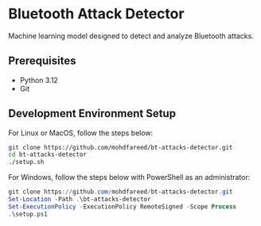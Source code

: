 # Bluetooth Attack Detector

Machine learning model designed to detect and analyze Bluetooth attacks.

## Prerequisites

- Python 3.12
- Git

## Development Environment Setup

For Linux or MacOS, follow the steps below:

```sh
git clone https://github.com/mohdfareed/bt-attacks-detector.git
cd bt-attacks-detector
./setup.sh
```

For Windows, follow the steps below with PowerShell as an administrator:

```ps1
git clone https://github.com/mohdfareed/bt-attacks-detector.git
Set-Location -Path .\bt-attacks-detector
Set-ExecutionPolicy -ExecutionPolicy RemoteSigned -Scope Process
.\setup.ps1
```
